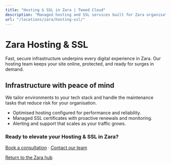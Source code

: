 ```yaml
---
title: "Hosting & SSL in Zara | Tweed Cloud"
description: "Managed hosting and SSL services built for Zara organisations."
url: "/locations/zara/hosting-ssl/"
---
```


# Zara Hosting & SSL

Fast, secure infrastructure underpins every digital experience in Zara. Our hosting team keeps your site online, protected, and ready for surges in demand.

## Infrastructure with peace of mind

We tailor environments to your tech stack and handle the maintenance tasks that reduce risk for your organisation.

- Optimised hosting configured for performance and reliability.
- Managed SSL certificates with proactive renewals and monitoring.
- Alerting and support that scales as your traffic grows.

### Ready to elevate your Hosting & SSL in Zara?

[Book a consultation](/consultation/) · [Contact our team](/contact/)

[Return to the Zara hub](/locations/zara/)
